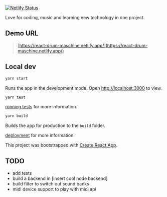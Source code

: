 [![Netlify Status](https://api.netlify.com/api/v1/badges/3bbcdd3c-4e8b-40ec-b4b4-30959f6893bf/deploy-status)](https://app.netlify.com/sites/fervent-goodall-afea11/deploys)

Love for coding, music and learning new technology in one project.

## Demo URL

> [https://react-drum-maschine.netlify.app/](https://react-drum-maschine.netlify.app/)

## Local dev

```bash
yarn start
```

Runs the app in the development mode. Open [http://localhost:3000](http://localhost:3000) to view.

```bash
yarn test
```

[running tests](https://facebook.github.io/create-react-app/docs/running-tests) for more information.

```bash
yarn build
```

Builds the app for production to the `build` folder.

[deployment](https://facebook.github.io/create-react-app/docs/deployment) for more information.

This project was bootstrapped with [Create React App](https://github.com/facebook/create-react-app).

## TODO

- add tests
- build a backend in [insert cool node backend]
- build filter to switch out sound banks
- midi device support to play with midi api
